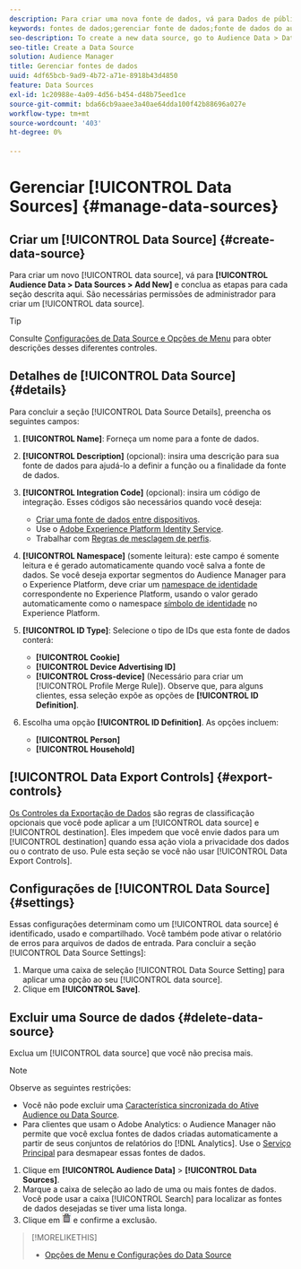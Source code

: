 ```yaml
---
description: Para criar uma nova fonte de dados, vá para Dados de público-alvo > Fontes de dados > Adicionar novo e conclua as etapas para cada seção descrita aqui. São necessárias permissões de administrador para criar uma fonte de dados.
keywords: fontes de dados;gerenciar fonte de dados;fonte de dados do audience manager
seo-description: To create a new data source, go to Audience Data > Data Sources > Add New and complete the steps for each section described here. Administrator permissions are required to create a data source.
seo-title: Create a Data Source
solution: Audience Manager
title: Gerenciar fontes de dados
uuid: 4df65bcb-9ad9-4b72-a71e-8918b43d4850
feature: Data Sources
exl-id: 1c20988e-4a09-4d56-b454-d48b75eed1ce
source-git-commit: bda66cb9aaee3a40ae64dda100f42b88696a027e
workflow-type: tm+mt
source-wordcount: '403'
ht-degree: 0%

---
```


# Gerenciar [!UICONTROL Data Sources] {#manage-data-sources}

## Criar um [!UICONTROL Data Source] {#create-data-source}

Para criar um novo [!UICONTROL data source], vá para **[!UICONTROL Audience Data > Data Sources > Add New]** e conclua as etapas para cada seção descrita aqui. São necessárias permissões de administrador para criar um [!UICONTROL data source].

<!-- create-datasource.xml -->

>[!TIP]
>
>Consulte [Configurações de Data Source e Opções de Menu](../features/datasources-list-and-settings.md#settings-menu-options) para obter descrições desses diferentes controles.

## Detalhes de [!UICONTROL Data Source] {#details}

Para concluir a seção [!UICONTROL Data Source Details], preencha os seguintes campos:

1. **[!UICONTROL Name]**: Forneça um nome para a fonte de dados.
1. **[!UICONTROL Description]** (opcional): insira uma descrição para sua fonte de dados para ajudá-lo a definir a função ou a finalidade da fonte de dados.
1. **[!UICONTROL Integration Code]** (opcional): insira um código de integração. Esses códigos são necessários quando você deseja:
   * [Criar uma fonte de dados entre dispositivos](../features/profile-merge-rules/merge-rules-start.md#create-data-source).
   * Use o [Adobe Experience Platform Identity Service](https://experienceleague.adobe.com/docs/id-service/using/home.html?lang=pt-BR).
   * Trabalhar com [Regras de mesclagem de perfis](../features/profile-merge-rules/merge-rules-start.md).
1. **[!UICONTROL Namespace]** (somente leitura): este campo é somente leitura e é gerado automaticamente quando você salva a fonte de dados. Se você deseja exportar segmentos do Audience Manager para o Experience Platform, deve criar um [namespace de identidade](https://experienceleague.adobe.com/docs/experience-platform/identity/namespaces.html?lang=pt-BR#manage-namespaces) correspondente no Experience Platform, usando o valor gerado automaticamente como o namespace [símbolo de identidade](https://experienceleague.adobe.com/pt-br/docs/experience-platform/identity/features/namespaces#components-of-a-namespace) no Experience Platform.
1. **[!UICONTROL ID Type]**: Selecione o tipo de IDs que esta fonte de dados conterá:
   * **[!UICONTROL Cookie]**
   * **[!UICONTROL Device Advertising ID]**
   * **[!UICONTROL Cross-device]** (Necessário para criar um [!UICONTROL Profile Merge Rule]). Observe que, para alguns clientes, essa seleção expõe as opções de **[!UICONTROL ID Definition]**.
1. Escolha uma opção **[!UICONTROL ID Definition]**. As opções incluem:

   * **[!UICONTROL Person]**
   * **[!UICONTROL Household]**

## [!UICONTROL Data Export Controls] {#export-controls}

[Os Controles da Exportação de Dados](../features/data-export-controls.md) são regras de classificação opcionais que você pode aplicar a um [!UICONTROL data source] e [!UICONTROL destination]. Eles impedem que você envie dados para um [!UICONTROL destination] quando essa ação viola a privacidade dos dados ou o contrato de uso. Pule esta seção se você não usar [!UICONTROL Data Export Controls].

## Configurações de [!UICONTROL Data Source] {#settings}

Essas configurações determinam como um [!UICONTROL data source] é identificado, usado e compartilhado. Você também pode ativar o relatório de erros para arquivos de dados de entrada. Para concluir a seção [!UICONTROL Data Source Settings]:

1. Marque uma caixa de seleção [!UICONTROL Data Source Setting] para aplicar uma opção ao seu [!UICONTROL data source].
2. Clique em **[!UICONTROL Save]**.

## Excluir uma Source de dados {#delete-data-source}

<!-- t_datasource_delete.xml -->

Exclua um [!UICONTROL data source] que você não precisa mais.

>[!NOTE]
>
>Observe as seguintes restrições:
>
>* Você não pode excluir uma [Característica sincronizada do Ative Audience ou Data Source](../features/traits/client-activity-synced-audience-traits.md).
>* Para clientes que usam o Adobe Analytics: o Audience Manager não permite que você exclua fontes de dados criadas automaticamente a partir de seus conjuntos de relatórios do [!DNL Analytics]. Use o [Serviço Principal](https://experienceleague.adobe.com/pt-br/docs/core-services/interface/services/customer-attributes/attributes) para desmapear essas fontes de dados.

1. Clique em **[!UICONTROL Audience Data]** > **[!UICONTROL Data Sources]**.
1. Marque a caixa de seleção ao lado de uma ou mais fontes de dados.
Você pode usar a caixa [!UICONTROL Search] para localizar as fontes de dados desejadas se tiver uma lista longa.
1. Clique em ![](assets/icon_trash.png) e confirme a exclusão.


>[!MORELIKETHIS]
>
>* [Opções de Menu e Configurações do Data Source](../features/datasources-list-and-settings.md#settings-menu-options)
